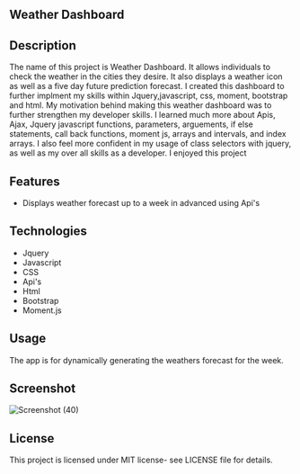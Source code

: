 ## Weather Dashboard

## Description

The name of this project is Weather Dashboard. It allows individuals to check the weather in the cities they desire. It also displays a weather icon as well as a five day future prediction forecast.
I created this dashboard to further implment my skills within Jquery,javascript, css, moment, bootstrap and html.
My motivation behind making this weather dashboard was to further strengthen my developer skills.
I learned much more about Apis, Ajax, Jquery javascript functions, parameters, arguements, if else statements, call back functions, moment js, arrays and intervals, and index arrays.
I also feel more confident in my usage of class selectors with jquery, as well as my over all skills as a developer. I enjoyed this project

## Features

- Displays weather forecast up to a week in advanced using Api's

## Technologies

- Jquery
- Javascript
- CSS
- Api's
- Html
- Bootstrap
- Moment.js

## Usage

The app is for dynamically generating the weathers forecast for the week.

## Screenshot

![Screenshot (40)](https://user-images.githubusercontent.com/71462708/110411979-7a771000-8059-11eb-9b53-dd29db9fc9d0.png)

## License

This project is licensed under MIT license- see LICENSE file for details.

